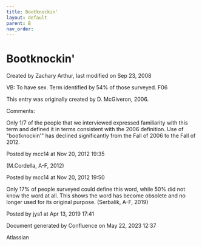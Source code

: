 ```yaml
---
title: Bootknockin'
layout: default
parent: B
nav_order:
---
```


# Bootknockin'

Created by  Zachary Arthur, last modified on Sep 23, 2008

VB: To have sex. Term identified by 54% of those surveyed. F06 

This entry was originally created by D. McGiveron, 2006.

Comments:

Only 1/7 of the people that we interviewed expressed familiarity with this term and defined it in terms consistent with the 2006 definition. Use of &quot;bootknockin'&quot; has declined significantly from the Fall of 2006 to the Fall of 2012. 

Posted by mcc14 at Nov 20, 2012 19:35

(M.Cordella, A-F, 2012)

Posted by mcc14 at Nov 20, 2012 19:50

Only 17% of people surveyed could define this word, while 50% did not know the word at all. This shows the word has become obsolete and no longer used for its original purpose. (Serbalik, A-F, 2019)

Posted by jys1 at Apr 13, 2019 17:41

Document generated by Confluence on May 22, 2023 12:37

Atlassian
